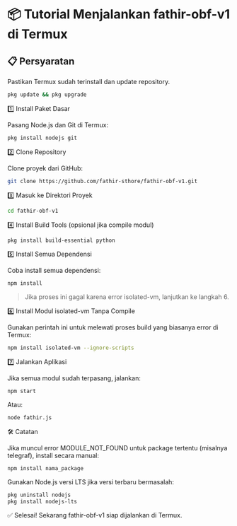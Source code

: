 # 📦 Tutorial Menjalankan fathir-obf-v1 di Termux

## 📋 Persyaratan
Pastikan Termux sudah terinstall dan update repository.

```bash
pkg update && pkg upgrade
```


1️⃣ Install Paket Dasar

Pasang Node.js dan Git di Termux:
```bash
pkg install nodejs git
```



2️⃣ Clone Repository

Clone proyek dari GitHub:
```bash
git clone https://github.com/fathir-sthore/fathir-obf-v1.git
```



3️⃣ Masuk ke Direktori Proyek
```bash
cd fathir-obf-v1
```



4️⃣ Install Build Tools (opsional jika compile modul)
```bash
pkg install build-essential python
```



5️⃣ Install Semua Dependensi

Coba install semua dependensi:
```bash
npm install
```
> Jika proses ini gagal karena error isolated-vm, lanjutkan ke langkah 6.





6️⃣ Install Modul isolated-vm Tanpa Compile

Gunakan perintah ini untuk melewati proses build yang biasanya error di Termux:
```bash
npm install isolated-vm --ignore-scripts
```


7️⃣ Jalankan Aplikasi

Jika semua modul sudah terpasang, jalankan:
```bash
npm start
```
Atau:
```bash
node fathir.js
```



🛠 Catatan

Jika muncul error MODULE_NOT_FOUND untuk package tertentu (misalnya telegraf), install secara manual:
```bash
npm install nama_package
```
Gunakan Node.js versi LTS jika versi terbaru bermasalah:
```bash
pkg uninstall nodejs
pkg install nodejs-lts
```




✅ Selesai! Sekarang fathir-obf-v1 siap dijalankan di Termux.
